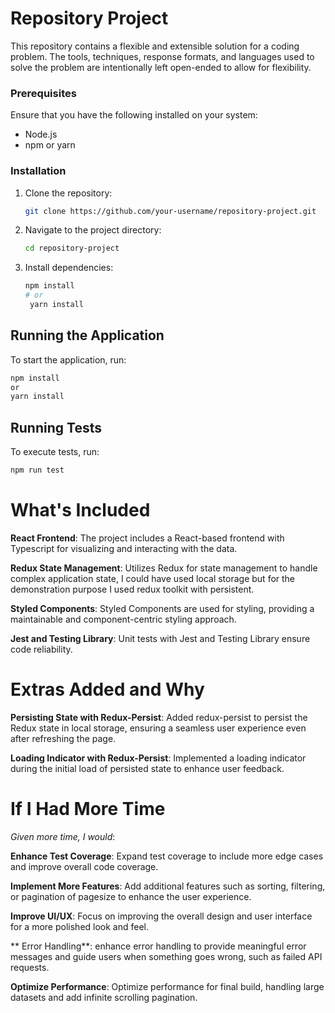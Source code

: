 # Repository Project

This repository contains a flexible and extensible solution for a coding problem. The tools, techniques, response formats, and languages used to solve the problem are intentionally left open-ended to allow for flexibility.

### Prerequisites

Ensure that you have the following installed on your system:

- Node.js
- npm or yarn

### Installation

1. Clone the repository:

   ```bash
   git clone https://github.com/your-username/repository-project.git

   ```

2. Navigate to the project directory:

   ```bash
   cd repository-project

   ```

3. Install dependencies:
   ```bash
   npm install
   # or
    yarn install
   ```

## Running the Application

To start the application, run:
   ```bash
   npm install
   or
   yarn install
   ```

## Running Tests

To execute tests, run:

```bash
npm run test
```

# What's Included

**React Frontend**: The project includes a React-based frontend with Typescript for visualizing and interacting with the data.

**Redux State Management**: Utilizes Redux for state management to handle complex application state, I could have used local storage but for the demonstration purpose I used redux toolkit with persistent.

**Styled Components**: Styled Components are used for styling, providing a maintainable and component-centric styling approach.

**Jest and Testing Library**: Unit tests with Jest and Testing Library ensure code reliability.

# Extras Added and Why

**Persisting State with Redux-Persist**: Added redux-persist to persist the Redux state in local storage, ensuring a seamless user experience even after refreshing the page.

**Loading Indicator with Redux-Persist**: Implemented a loading indicator during the initial load of persisted state to enhance user feedback.

# If I Had More Time

_Given more time, I would_:

**Enhance Test Coverage**: Expand test coverage to include more edge cases and improve overall code coverage.

**Implement More Features**: Add additional features such as sorting, filtering, or pagination of pagesize to enhance the user experience.

**Improve UI/UX**: Focus on improving the overall design and user interface for a more polished look and feel.

** Error Handling**: enhance error handling to provide meaningful error messages and guide users when something goes wrong, such as failed API requests.

**Optimize Performance**: Optimize performance for final build, handling large datasets and add infinite scrolling pagination.
